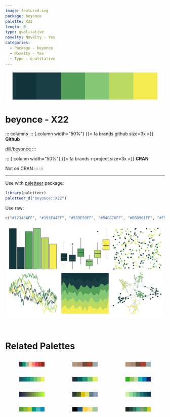 ```yaml
---
image: featured.svg
package: beyonce
palette: X22
length: 6
type: qualitative
novelty: Novelty - Yes
categories:
  - Package - beyonce
  - Novelty - Yes
  - Type - qualitative
---
```


![](featured.svg)

# beyonce - X22 

::: columns
::: {.column width="50%"}
{{< fa brands github size=3x >}}
**Github**

[dill/beyonce](https://github.com/dill/beyonce)
:::

::: {.column width="50%"}
{{< fa brands r-project size=3x >}}
**CRAN**

Not on CRAN
:::
:::

<hr> 

Use with [paletteer](https://emilhvitfeldt.github.io/paletteer/) package:

```r
library(paletteer)
paletteer_d("beyonce::X22")
```

Use raw:

```r
c("#12343AFF", "#193E44FF", "#539E59FF", "#84C876FF", "#BBD961FF", "#F5EC54FF")
``` 

![](examples.png) 

<br>

# Related Palettes

<div class="list" style="display: grid; grid-template-columns: auto auto auto;"> <figure class="figure">
<a href="../../awtools/a_palette/"> <img src="../../awtools/a_palette/featured.svg" style="width: 100%;" class="figure-img"></a>
</figure> <figure class="figure">
<a href="../../ButterflyColors/hamadryas_feronia/"> <img src="../../ButterflyColors/hamadryas_feronia/featured.svg" style="width: 100%;" class="figure-img"></a>
</figure> <figure class="figure">
<a href="../../ButterflyColors/hamadryas_feronia/"> <img src="../../ButterflyColors/hamadryas_feronia/featured.svg" style="width: 100%;" class="figure-img"></a>
</figure> <figure class="figure">
<a href="../../rcartocolor/ag_GrnYl/"> <img src="../../rcartocolor/ag_GrnYl/featured.svg" style="width: 100%;" class="figure-img"></a>
</figure> <figure class="figure">
<a href="../../MapPalettes/green_machine/"> <img src="../../MapPalettes/green_machine/featured.svg" style="width: 100%;" class="figure-img"></a>
</figure> <figure class="figure">
<a href="../../LaCroixColoR/Lime/"> <img src="../../LaCroixColoR/Lime/featured.svg" style="width: 100%;" class="figure-img"></a>
</figure> <figure class="figure">
<a href="../../jcolors/pal11/"> <img src="../../jcolors/pal11/featured.svg" style="width: 100%;" class="figure-img"></a>
</figure> <figure class="figure">
<a href="../../PNWColors/Cascades/"> <img src="../../PNWColors/Cascades/featured.svg" style="width: 100%;" class="figure-img"></a>
</figure> <figure class="figure">
<a href="../../rcartocolor/Emrld/"> <img src="../../rcartocolor/Emrld/featured.svg" style="width: 100%;" class="figure-img"></a>
</figure> <figure class="figure">
<a href="../../ggthemes/excel_Green/"> <img src="../../ggthemes/excel_Green/featured.svg" style="width: 100%;" class="figure-img"></a>
</figure> <figure class="figure">
<a href="../../rtist/vangogh/"> <img src="../../rtist/vangogh/featured.svg" style="width: 100%;" class="figure-img"></a>
</figure> <figure class="figure">
<a href="../../ghibli/MarnieMedium2/"> <img src="../../ghibli/MarnieMedium2/featured.svg" style="width: 100%;" class="figure-img"></a>
</figure> 
</div>
